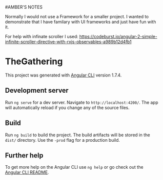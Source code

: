 #AMBER'S NOTES

Normally I would not use a Framework for a smaller project. 
I wanted to demonstrate that I have familary with UI frameworks and just have fun with it. 


For help with infinate scroller I used: https://codeburst.io/angular-2-simple-infinite-scroller-directive-with-rxjs-observables-a989b12d4fb1

# TheGathering

This project was generated with [Angular CLI](https://github.com/angular/angular-cli) version 1.7.4.

## Development server

Run `ng serve` for a dev server. Navigate to `http://localhost:4200/`. The app will automatically reload if you change any of the source files.


## Build

Run `ng build` to build the project. The build artifacts will be stored in the `dist/` directory. Use the `-prod` flag for a production build.


## Further help

To get more help on the Angular CLI use `ng help` or go check out the [Angular CLI README](https://github.com/angular/angular-cli/blob/master/README.md).
